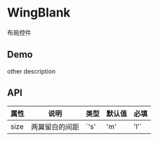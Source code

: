 # WingBlank

布局控件

## Demo

other description

## API

| 属性 | 说明           | 类型              | 默认值 | 必填    |
| ---- | -------------- | ----------------- | ------ | ------- |
| size | 两翼留白的间距 | `'s' | 'm' | 'l'` | `'m'`  | `false` |
